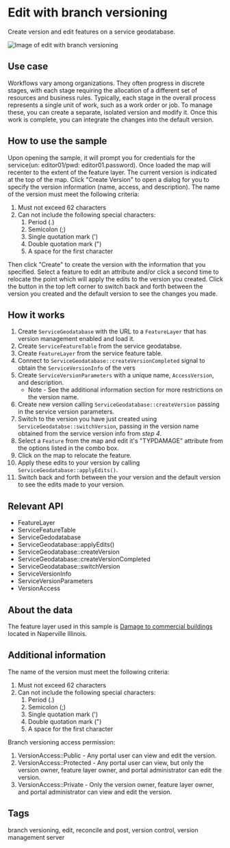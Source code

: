 # Edit with branch versioning

Create version and edit features on a service geodatabase.

![Image of edit with branch versioning](editWithBranchVersioning.png)

## Use case

Workflows vary among organizations. They often progress in discrete stages, with each stage requiring the allocation of a different set of resources and business rules. Typically, each stage in the overall process represents a single unit of work, such as a work order or job. To manage these, you can create a separate, isolated version and modify it. Once this work is complete, you can integrate the changes into the default version.

## How to use the sample

Upon opening the sample, it will prompt you for credentials for the service(un: editor01/pwd: editor01.password). Once loaded the map will recenter to the extent of the feature layer. The current version is indicated at the top of the map. Click "Create Version" to open a dialog for you to specify the version information (name, access, and description). The name of the version must meet the following criteria:
1. Must not exceed 62 characters
2. Can not include the following special characters:
    1. Period (.)
    2. Semicolon (;)
    3. Single quotation mark (')
    4. Double quotation mark (")
    5. A space for the first character

Then click "Create" to create the version with the information that you specified. Select a feature to edit an attribute and/or click a second time to relocate the point which will apply the edits to the version you created. Click the button in the top left corner to switch back and forth between the version you created and the default version to see the changes you made.

## How it works

1. Create `ServiceGeodatabase` with the URL to a `FeatureLayer` that has version management enabled and load it.
2. Create `ServiceFeatureTable` from the service geodatabse.
3. Create `FeatureLayer` from the service feature table.
4. Connect to `ServiceGeodatabase::createVersionCompleted` signal to obtain the `ServiceVersionInfo` of the vers
5. Create `ServiceVersionParameters` with a unique name, `AccessVersion`, and description.
    * Note - See the additional information section for more restrictions on the version name.
6. Create new version calling `ServiceGeodatabase::createVersion` passing in the service version parameters.
6. Switch to the version you have just created using `ServiceGeodatabse::switchVersion`, passing in the version name obtained from the service version info from *step 4*.
7. Select a `Feature` from the map and edit it's "TYPDAMAGE" attribute from the options listed in the combo box.
8. Click on the map to relocate the feature.
9. Apply these edits to your version by calling `ServiceGeodatabase::applyEdits()`.
10. Switch back and forth between the your version and the default version to see the edits made to your version.

## Relevant API

* FeatureLayer
* ServiceFeatureTable
* ServiceGedodatabase
* ServiceGeodatabase::applyEdits()
* ServiceGeodatabase::createVersion
* ServiceGeodatabase::createVersionCompleted
* ServiceGeodatabase::switchVersion
* ServiceVersionInfo
* ServiceVersionParameters
* VersionAccess

## About the data

The feature layer used in this sample is [Damage to commercial buildings](https://sampleserver7.arcgisonline.com/arcgis/rest/services/DamageAssessment/FeatureServer/0) located in Naperville Illinois. 

## Additional information

The name of the version must meet the following criteria:
1. Must not exceed 62 characters
2. Can not include the following special characters:
    1. Period (.)
    2. Semicolon (;)
    3. Single quotation mark (')
    4. Double quotation mark (")
    5. A space for the first character

Branch versioning access permission:
1. VersionAccess::Public - Any portal user can view and edit the version.
2. VersionAccess::Protected - Any portal user can view, but only the version owner, feature layer owner, and portal administrator can edit the version.
3. VersionAccess::Private - Only the version owner, feature layer owner, and portal administrator can view and edit the version.

## Tags

branch versioning, edit, reconcile and post, version control, version management server
